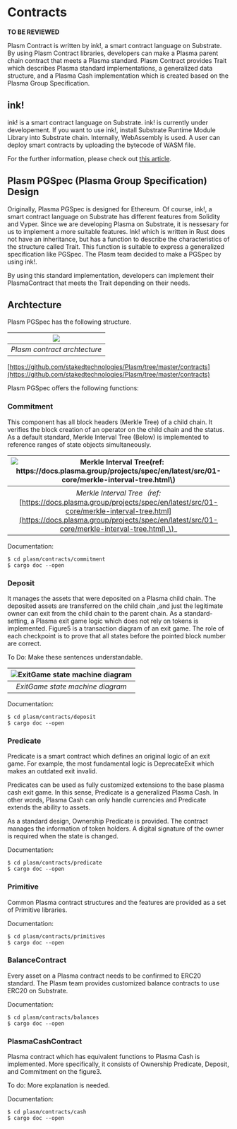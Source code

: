 # Contracts

**TO BE REVIEWED**

Plasm Contract is written by ink!, a smart contract language on Substrate. By using Plasm Contract libraries, developers can make a Plasma parent chain contract that meets a Plasma standard. Plasm Contract provides Trait which describes Plasma standard implementations, a generalized data structure, and a Plasma Cash implementation which is created based on the Plasma Group Specification.

## ink!

ink! is a smart contract language on Substrate. ink! is currently under developement. If you want to use ink!, install Substrate Runtime Module Library into Substrate chain. Internally, WebAssembly is used. A user can deploy smart contracts by uploading the bytecode of WASM file.

For the further information, please check out [this article](https://substrate.dev/docs/en/next/contracts/faq#ink).

## Plasm PGSpec \(Plasma Group Specification\) Design

Originally, Plasma PGSpec is designed for Ethereum. Of course, ink!, a smart contract language on Substrate has different features from Solidity and Vyper. Since we are developing Plasma on Substrate, it is nessesary for us to implement a more suitable features. Ink! which is written in Rust does not have an inheritance, but has a function to describe the characteristics of the structure called Trait. This function is suitable to express a generalized specification like PGSpec. The Plasm team decided to make a PGSpec by using ink!.

By using this standard implementation, developers can implement their PlasmaContract that meets the Trait depending on their needs.

## Archtecture

Plasm PGSpec has the following structure.

| ![](https://user-images.githubusercontent.com/6259384/64493921-4cc4d580-d2c1-11e9-9e0b-f0e546be9ae6.png) |
| :---: |
| _Plasm contract archtecture_ |

[https://github.com/stakedtechnologies/Plasm/tree/master/contracts](https://github.com/stakedtechnologies/Plasm/tree/master/contracts)

Plasm PGSpec offers the following functions:

### Commitment

This component has all block headers \(Merkle Tree\) of a child chain. It verifies the block creation of an operator on the child chain and the status. As a default standard, Merkle Interval Tree \(Below\) is implemented to reference ranges of state objects simultaneously.

| ![Merkle Interval Tree\(ref: https://docs.plasma.group/projects/spec/en/latest/src/01-core/merkle-interval-tree.html\)](https://user-images.githubusercontent.com/6259384/64493987-2b181e00-d2c2-11e9-8936-e78c00f767c9.png) |
| :---: |
| _Merkle Interval Tree（ref:_ [https://docs.plasma.group/projects/spec/en/latest/src/01-core/merkle-interval-tree.html](https://docs.plasma.group/projects/spec/en/latest/src/01-core/merkle-interval-tree.html)_\)_ |

Documentation:

```text
$ cd plasm/contracts/commitment
$ cargo doc --open
```

### Deposit

It manages the assets that were deposited on a Plasma child chain. The deposited assets are transferred on the child chain ,and just the legitimate owner can exit from the child chain to the parent chain. As a standard-setting, a Plasma exit game logic which does not rely on tokens is implemented. Figure5 is a transaction diagram of an exit game. The role of each checkpoint is to prove that all states before the pointed block number are correct.

To Do: Make these sentences understandable.

| ![ExitGame state machine diagram](https://user-images.githubusercontent.com/6259384/64494002-56027200-d2c2-11e9-8b05-7e09acec461e.png) |
| :---: |
| _ExitGame state machine diagram_ |

Documentation:

```text
$ cd plasm/contracts/deposit
$ cargo doc --open
```

### Predicate

Predicate is a smart contract which defines an original logic of an exit game. For example, the most fundamental logic is DeprecateExit which makes an outdated exit invalid.

Predicates can be used as fully customized extensions to the base plasma cash exit game. In this sense, Predicate is a generalized Plasma Cash. In other words, Plasma Cash can only handle currencies and Predicate extends the ability to assets.

As a standard design, Ownership Predicate is provided. The contract manages the information of token holders. A digital signature of the owner is required when the state is changed.

Documentation:

```text
$ cd plasm/contracts/predicate
$ cargo doc --open
```

### Primitive

Common Plasma contract structures and the features are provided as a set of Primitive libraries.

Documentation:

```text
$ cd plasm/contracts/primitives
$ cargo doc --open
```

### BalanceContract

Every asset on a Plasma contract needs to be confirmed to ERC20 standard. The Plasm team provides customized balance contracts to use ERC20 on Substrate.

Documentation:

```text
$ cd plasm/contracts/balances
$ cargo doc --open
```

### PlasmaCashContract

Plasma contract which has equivalent functions to Plasma Cash is implemented. More specifically, it consists of Ownership Predicate, Deposit, and Commitment on the figure3.

To do: More explanation is needed.

Documentation:

```text
$ cd plasm/contracts/cash
$ cargo doc --open
```

